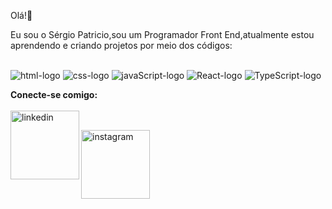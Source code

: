  Olá!👋

Eu sou o Sérgio Patricio,sou um Programador Front End,atualmente estou aprendendo e criando projetos por meio dos códigos:
<br>
<br>



<img src="https://img.shields.io/badge/HTML-239120?logo=html5&logoColor=white&style=for-the-badge" alt=html-logo />
<img src="https://img.shields.io/badge/CSS3-1572B6?style=for-the-badge&logo=css3&logoColor=white"  alt=css-logo />
<img src="https://img.shields.io/badge/JavaScript-F7DF1E?logo=javascript&logoColor=black&style=for-the-badge" alt=javaScript-logo />
<img src="https://img.shields.io/badge/React-20232A?logo=react&logoColor=61DAFB&style=for-the-badge" alt=React-logo />
<img src="https://img.shields.io/badge/TypeScript-007ACC?style=for-the-badge&logo=typescript&logoColor=white" alt=TypeScript-logo />
  
**Conecte-se comigo:**
<br>
<br>
 <a href="https://www.linkedin.com/in/sergiopro4813/">
 <img align="left" alt="linkedin" width="110px" src="https://img.shields.io/badge/LinkedIn-0077B5?style=for-the-badge&logo=linkedin&logoColor=white" />
 <br>

 <a href="https://www.instagram.com/sergio_santospp/">
  <img align="left" alt="instagram" width="110px" src="https://img.shields.io/badge/Instagram-E4405F?style=for-the-badge&logo=instagram&logoColor=white"/>
